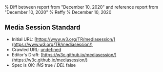 % Diff between report from "December 10, 2020" and reference report from "December 10, 2020"
% Reffy
% December 10, 2020

## Media Session Standard

- Initial URL: [https://www.w3.org/TR/mediasession/](https://www.w3.org/TR/mediasession/)
- Crawled URL: [undefined](undefined)
- Editor's Draft: [https://w3c.github.io/mediasession/](https://w3c.github.io/mediasession/)
- Spec is OK: *INS* true / *DEL* false


